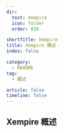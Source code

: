 ```yaml
---
dir:
  text: Xempire
  icon: folder
  order: 820

shortTitle: Xempire
title: Xempire 概述
index: false

category: 
  - README
tag:
  - 概述

article: false
timeline: false
---
```


## Xempire 概述